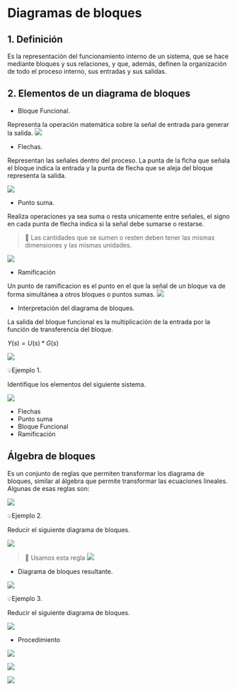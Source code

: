# Diagramas de bloques

## 1. Definición
Es la representación del funcionamiento interno de un sistema, que se hace mediante bloques y sus relaciones, y que, además, definen la organización de todo el proceso interno, sus entradas y sus salidas.

## 2. Elementos de un diagrama de bloques

- Bloque Funcional.

Representa la operación matemática sobre la señal de entrada para generar la salida.
![](https://github.com/diegavila00/Apuntes/blob/main/TP/pp.png)

- Flechas.

Representan las señales dentro del proceso. La punta de la flcha que señala el bloque indica la entrada y la punta de flecha que se aleja del bloque representa la salida. 


![](https://github.com/diegavila00/Apuntes/blob/main/TP/FF.png)

- Punto suma.

Realiza operaciones ya sea suma o resta unicamente entre señales, el signo en cada punta de flecha indica si la señal debe sumarse o restarse.

>🔑 Las cantidades que se sumen o resten deben tener las mismas dimensiones y las mismas unidades.


![](https://github.com/diegavila00/Apuntes/blob/main/TP/sss.png)

- Ramificación

Un punto de ramificacion es el punto en el que la señal de un bloque va de forma simultánea a otros bloques o puntos sumas.
![](https://github.com/diegavila00/Apuntes/blob/main/TP/rrr.png)

- Interpretación del diagrama de bloques.


La salida del bloque funcional es la multiplicación de la entrada por la función de transferencia del bloque.

$Y(s)=U(s)*G(s)$

![](https://github.com/diegavila00/Apuntes/blob/main/TP/pp2.png)

💡Ejemplo 1.

Identifique los elementos del siguiente sistema.

![](https://github.com/diegavila00/Apuntes/blob/main/TP/%C3%B1.png)

- Flechas
- Punto suma
- Bloque Funcional
- Ramificación 

## Álgebra de bloques 
Es un conjunto de reglas que permiten transformar los diagrama de bloques, similar al álgebra que permite transformar las ecuaciones lineales.
Algunas de esas reglas son:

![](https://github.com/diegavila00/Apuntes/blob/main/TP/reglas.png)

💡Ejemplo 2.

Reducir el siguiente diagrama de bloques.

![](https://github.com/diegavila00/Apuntes/blob/main/TP/wwww.png)

>🔑
>Usamos esta regla
>![](https://github.com/diegavila00/Apuntes/blob/main/TP/oooooooooo.png)

- Diagrama de bloques resultante.

![](https://github.com/diegavila00/Apuntes/blob/main/TP/xxxxxx.png)


💡Ejemplo 3.

Reducir el siguiente diagrama de bloques.

![](https://github.com/diegavila00/Apuntes/blob/main/TP/bbbbbb.png)

- Procedimiento

![](https://github.com/diegavila00/Apuntes/blob/main/TP/aaaaaaaa.png)

![](https://github.com/diegavila00/Apuntes/blob/main/TP/nnnnnnnn.png)

![](https://github.com/diegavila00/Apuntes/blob/main/TP/cccccc.png)












